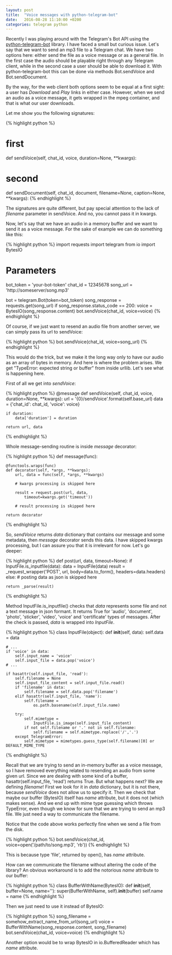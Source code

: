 ```yaml
---
layout: post
title:  "Voice messages with python-telegram-bot"
date:   2016-08-28 11:10:00 +0200
categories: telegram python
---
```

Recently I was playing around with the Telegram's Bot API using the [python-telegram-bot](https://github.com/python-telegram-bot/python-telegram-bot) library. I have faced a small but curious issue. Let's say that we want to send an mp3 file to a Telegram chat. We have two options here: either send the file as a voice message or as a general file. In the first case the audio should be playable right through any Telegram client, while in the second case a user should be able to download it. With python-telegram-bot this can be done via methods Bot.sendVoice and Bot.sendDocument.

By the way, for the web client both options seem to be equal at a first sight: a user has *Download* and *Play* links in either case. However, when we send an audio as a voice message, it gets wrapped in the mpeg container, and that is what our user downloads.

<!--more-->

Let me show you the following signatures:

{% highlight python %}
# first
def sendVoice(self, chat_id, voice, duration=None, **kwargs):
# second
def sendDocument(self, chat_id, document, filename=None, 
caption=None, **kwargs):
{% endhighlight %}

The signatures are quite different, but pay special attention to the lack of *filename* parameter in sendVoice. And no, you cannot pass it in kwargs.

Now, let's say that we have an audio in a memory buffer and we want to send it as a voice message. For the sake of example we can do something like this:

{% highlight python %}
import requests
import telegram
from io import BytesIO

# Parameters
bot_token = 'your-bot-token'
chat_id = 12345678
song_url = 'http://someserver/song.mp3'

bot = telegram.Bot(token=bot_token)
song_response = requests.get(song_url)
if song_response.status_code == 200:
	voice = BytesIO(song_response.content)
	bot.sendVoice(chat_id, voice=voice)
{% endhighlight %}

Of course, if we just want to resend an audio file from another server, we can simply pass its url to sendVoice:

{% highlight python %}
bot.sendVoice(chat_id, voice=song_url)
{% endhighlight %}

This would do the trick, but we make it the long way only to have our audio as an array of bytes in memory. And here is where the problem arises. We get "TypeError: expected string or buffer" from inside urllib. Let's see what is happening here.

First of all we get into *sendVoice*:

{% highlight python %}
@message
def sendVoice(self, chat_id, voice, duration=None, **kwargs):
    url = '{0}/sendVoice'.format(self.base_url)
    data = {'chat_id': chat_id, 'voice': voice}

    if duration:
        data['duration'] = duration

    return url, data
{% endhighlight %}

Whole message-sending routine is inside *message* decorator:

{% highlight python %}
def message(func):

    @functools.wraps(func)
    def decorator(self, *args, **kwargs):
        url, data = func(self, *args, **kwargs)

        # kwargs processing is skipped here

        result = request.post(url, data, 
        	timeout=kwargs.get('timeout'))

        # result processing is skipped here

    return decorator
{% endhighlight %}

So, *sendVoice* returns *data* dictionary that contains our message and some metadata, then *message* decorator sends this data. I have skipped kwargs processing, but I can assure you that it is irrelevant for now. Let's go deeper:

{% highlight python %}
def post(url, data, timeout=None):
    if InputFile.is_inputfile(data):
        data = InputFile(data)
        result = _request_wrapper('POST', url, 
        	body=data.to_form(), headers=data.headers)
    else:
        # posting data as json is skipped here

    return _parse(result)
{% endhighlight %}

Method InputFile.is_inputfile() checks that *data* represents some file and not a text message in json formant. It returns True for 'audio', 'document', 'photo', 'sticker', 'video', 'voice' and 'certificate' types of messages. After the check is passed, *data* is wrapped into *InputFile*.

{% highlight python %}
class InputFile(object):
def __init__(self, data):
    self.data = data

    # ...
    if 'voice' in data:
        self.input_name = 'voice'
        self.input_file = data.pop('voice')
    # ...

    if hasattr(self.input_file, 'read'):
        self.filename = None
        self.input_file_content = self.input_file.read()
        if 'filename' in data:
            self.filename = self.data.pop('filename')
        elif hasattr(self.input_file, 'name'):
            self.filename = 
            	os.path.basename(self.input_file.name)

        try:
            self.mimetype = 
            	InputFile.is_image(self.input_file_content)
            if not self.filename or '.' not in self.filename:
                self.filename = self.mimetype.replace('/','.')
        except TelegramError:
            self.mimetype = mimetypes.guess_type(self.filename)[0] or DEFAULT_MIME_TYPE
{% endhighlight %}

Recall that we are trying to send an in-memory buffer as a voice message, so I have removed everything related to resending an audio from some given url. Since we are dealing with some kind of a buffer, hasattr(self.input_file, 'read') returns True. But what happens next? We are defining *filename*! First we look for it in *data* dictionary, but it is not there, because *sendVoice* does not allow us to specify it. Then we check that maybe our buffer (BytesIO) itself has *name* attribute, but it does not (which makes sense). And we end up with mime type guessing which throws TypeError, even though we know for sure that we are trying to send an mp3 file. We just need a way to communicate the filename.

Notice that the code above works perfectly fine when we send a file from the disk.

{% highlight python %}
bot.sendVoice(chat_id, voice=open('/path/to/song.mp3', 'rb'))
{% endhighlight %}

This is because type 'file', returned by open(), has *name* attribute.

How can we communicate the filename without altering the code of the library? An obvious workaround is to add the notorious *name* attribute to our buffer:

{% highlight python %}
class BufferWithName(BytesIO):
	def __init__(self, buffer=None, name=''):
		super(BufferWithName, self).__init__(buffer)
		self.name = name
{% endhighlight %}

Then we just need to use it instead of BytesIO:

{% highlight python %}
song_filename = somehow_extract_name_from_url(song_url)
voice = BufferWithName(song_response.content, song_filename)
bot.sendVoice(chat_id, voice=voice)
{% endhighlight %}

Another option would be to wrap BytesIO in io.BufferedReader which has *name* attribute. 
